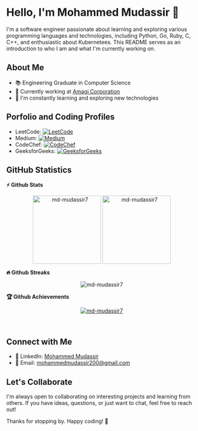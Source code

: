 # Hello, I'm Mohammed Mudassir 👋

I'm a software engineer passionate about learning and exploring various programming languages and technologies, including Python, Go, Ruby, C, C++, and enthusiastic about Kubernetees. This README serves as an introduction to who I am and what I'm currently working on.

## About Me

- 📚 Engineering Graduate in Computer Science
- 💼 Currently working at [Amagi Corporation](https://www.amagi.com/)
- 🌱 I'm constantly learning and exploring new technologies

## Porfolio and Coding Profiles

- LeetCode: [![LeetCode](https://img.shields.io/badge/LeetCode-Profile-brightgreen)](https://leetcode.com/md_mudassir/)
- Medium: [![Medium](https://img.shields.io/badge/Medium-Profile-orange)](https://medium.com/@mdmudassir7)
- CodeChef: [![CodeChef](https://img.shields.io/badge/CodeChef-Profile-blue)](https://www.codechef.com/users/md_mudassir)
- GeeksforGeeks: [![GeeksforGeeks](https://img.shields.io/badge/GeeksforGeeks-Profile-yellow)](https://auth.geeksforgeeks.org/user/mdmudassir7/practice/)

## GitHub Statistics
	
<summary><b>⚡ Github Stats</b></summary>

<p align="center"><img height="180em" src="https://github-readme-stats.vercel.app/api?username=md-mudassir7&show_icons=true&count_private=true&theme=dracula" alt="md-mudassir7" align = "center"/>
<img height="180em" src="https://github-readme-stats.vercel.app/api/top-langs?username=md-mudassir7&show_icons=true&locale=en&layout=compact&hide_border=true&theme=dracula" alt="md-mudassir7" align = "center"/></p>

 <summary><b>🔥 Github Streaks</b></summary>
 
<p align="center"><img src="https://github-readme-streak-stats.herokuapp.com/?user=md-mudassir7&theme=dracula&hide_border=true&stroke=0000&background=0D1117&ring=e05397&fire=e05397&currStreakLabel=e05397" alt="md-mudassir7" /></p>


 <summary><b>🏆 Github Achievements</b></summary>
 
<p align="center"> <a href="https://github.com/md-mudassir7"><img src="https://github-profile-trophy.vercel.app/?username=md-mudassir7&margin-w=5&theme=radical" alt="md-mudassir7" /></a> </p>

<br>

## Connect with Me

- 💼 LinkedIn: [Mohammed Mudassir](https://www.linkedin.com/in/mdmudassir7/)
- 📧 Email: mohammedmudassir200@gmail.com

## Let's Collaborate

I'm always open to collaborating on interesting projects and learning from others. If you have ideas, questions, or just want to chat, feel free to reach out!

Thanks for stopping by. Happy coding! 🚀
